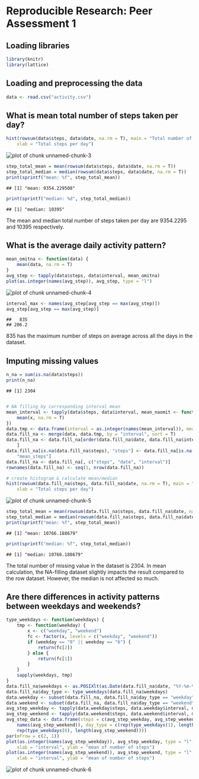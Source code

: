 # Reproducible Research: Peer Assessment 1

## Loading libraries

```r
library(knitr)
library(lattice)
```


## Loading and preprocessing the data

```r
data <- read.csv("activity.csv")
```



## What is mean total number of steps taken per day?

```r
hist(rowsum(data$steps, data$date, na.rm = T), main = "Total number of steps taken per day", 
    xlab = "Total steps per day")
```

![plot of chunk unnamed-chunk-3](figure/unnamed-chunk-3.png) 

```r
step_total_mean = mean(rowsum(data$steps, data$date, na.rm = T))
step_total_median = median(rowsum(data$steps, data$date, na.rm = T))
print(sprintf("mean: %f", step_total_mean))
```

```
## [1] "mean: 9354.229508"
```

```r
print(sprintf("median: %d", step_total_median))
```

```
## [1] "median: 10395"
```

The mean and median total number of steps taken per day are 
9354.2295 and 10395 respectively.

## What is the average daily activity pattern?

```r
mean_omitna <- function(data) {
    mean(data, na.rm = T)
}
avg_step <- tapply(data$steps, data$interval, mean_omitna)
plot(as.integer(names(avg_step)), avg_step, type = "l")
```

![plot of chunk unnamed-chunk-4](figure/unnamed-chunk-4.png) 

```r
interval_max <- names(avg_step[avg_step == max(avg_step)])
avg_step[avg_step == max(avg_step)]
```

```
##   835 
## 206.2
```

835 has the maximum number of steps on average across all the days in the dataset.

## Imputing missing values

```r
n_na = sum(is.na(data$steps))
print(n_na)
```

```
## [1] 2304
```

```r

# NA filling by corresponding interval mean
mean_interval <- tapply(data$steps, data$interval, mean_naomit <- function(x) {
    mean(x, na.rm = T)
})
data.tmp <- data.frame(interval = as.integer(names(mean_interval)), mean_steps = mean_interval)
data.fill_na <- merge(data, data.tmp, by = "interval", sort = T)
data.fill_na <- data.fill_na[order(data.fill_na$date, data.fill_na$interval), 
    ]
data.fill_na[is.na(data.fill_na$steps), "steps"] <- data.fill_na[is.na(data.fill_na$steps), 
    "mean_steps"]
data.fill_na <- data.fill_na[, c("steps", "date", "interval")]
rownames(data.fill_na) <- seq(1, nrow(data.fill_na))

# create histogram & calculate mean/median
hist(rowsum(data.fill_na$steps, data.fill_na$date, na.rm = T), main = "Total number of steps taken per day", 
    xlab = "Total steps per day")
```

![plot of chunk unnamed-chunk-5](figure/unnamed-chunk-5.png) 

```r
step_total_mean = mean(rowsum(data.fill_na$steps, data.fill_na$date, na.rm = T))
step_total_median = median(rowsum(data.fill_na$steps, data.fill_na$date, na.rm = T))
print(sprintf("mean: %f", step_total_mean))
```

```
## [1] "mean: 10766.188679"
```

```r
print(sprintf("median: %f", step_total_median))
```

```
## [1] "median: 10766.188679"
```

The total number of missing value in the dataset is 2304.
In mean calculation, the NA-filling dataset slightly impacts 
the result compared to the row dataset.
However, the median is not affected so much.

## Are there differences in activity patterns between weekdays and weekends?

```r
type_weekdays <- function(weekdays) {
    tmp <- function(weekday) {
        x <- c("weekday", "weekend")
        fc <- factor(x, levels = c("weekday", "weekend"))
        if (weekday == "0" || weekday == "6") {
            return(fc[2])
        } else {
            return(fc[1])
        }
    }
    sapply(weekdays, tmp)
}
data.fill_na$weekdays <- as.POSIXlt(as.Date(data.fill_na$date, "%Y-%m-%d"))$wday
data.fill_na$day_type <- type_weekdays(data.fill_na$weekdays)
data.weekday <- subset(data.fill_na, data.fill_na$day_type == "weekday")
data.weekend <- subset(data.fill_na, data.fill_na$day_type == "weekend")
avg_step_weekday <- tapply(data.weekday$steps, data.weekday$interval, mean_omitna)
avg_step_weekend <- tapply(data.weekend$steps, data.weekend$interval, mean_omitna)
avg_step_data <- data.frame(steps = c(avg_step_weekday, avg_step_weekend), interval = c(names(avg_step_weekday), 
    names(avg_step_weekend)), day_type = c(rep(type_weekdays(1), length(avg_step_weekday)), 
    rep(type_weekdays(0), length(avg_step_weekend))))
par(mfrow = c(2, 1))
plot(as.integer(names(avg_step_weekday)), avg_step_weekday, type = "l", main = "weekday", 
    xlab = "interval", ylab = "mean of number of steps")
plot(as.integer(names(avg_step_weekend)), avg_step_weekend, type = "l", main = "weekend", 
    xlab = "interval", ylab = "mean of number of steps")
```

![plot of chunk unnamed-chunk-6](figure/unnamed-chunk-6.png) 

